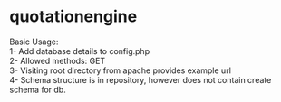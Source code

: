 # quotationengine
Basic Usage:<br/>
1- Add database details to config.php<br/>
2- Allowed methods: GET<br/>
3- Visiting root directory from apache provides example url<br/>
4- Schema structure is in repository, however does not contain create schema for db.
